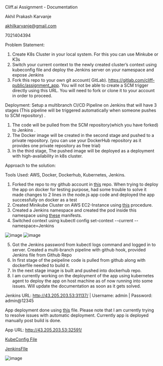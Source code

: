 Cliff.ai Assignment - Documentation

Akhil Prakash Karvanje

akhilkarvanje@gmail.com

7021404394

Problem Statement: 
1.	Create K8s Cluster in your local system. For this you can use Minkube or K3s
2.	Switch your current context to the newly created cluster’s context using kubeconfig file and deploy the Jenkins server on your namespace and expose Jenkins
3.	Fork this repo to your own git account( GitLab). https://gitlab.com/cliff-public/assignment_app. You will not be able to create a SCM trigger directly using this URL. You will need to fork or clone it to your account in order to proceed.

Deployment:
Setup a multibranch CI/CD Pipeline on Jenkins that will have 3 stages (This pipeline will be triggered automatically when someone pushes to SCM repository) .
1. The code will be pulled from the SCM repository(which you have forked) to Jenkins .
2. The Docker image will be created in the second stage and pushed to a private repository. (you can use your DockerHub repository as it provides one private repository as free trial)
3. In the third stage, The pushed image will be deployed as a deployment with high-availability in k8s cluster.


Approach to the solution:

Tools Used: AWS, Docker, Dockerhub,  Kubernetes, Jenkins.

1.	Forked the repo to my github account in [this](https://github.com/rookie1025/app.git) repo. When trying to deploy the app on docker for testing purpose, had some trouble to solve it made changes to 2 lines in the node.js app code  and deployed the app successfully on docker as a test
2.	Created Minikube Cluster on AWS EC2-Instance using [this](https://github.com/rookie1025/How_to_minikube_aws_ec2_install.git) procedure.
3.	Created a Jenkins namespace and created the pod inside this namespace using [these](https://github.com/rookie1025/Cliff_Assignment_Documentation.git) manifests.
4.	Switched context using kubectl config set-context --current --namespace=Jenkins

![image](https://user-images.githubusercontent.com/22639401/191261224-abde7610-889d-4f67-9e8e-a6f1d4057483.png)
![image](https://user-images.githubusercontent.com/22639401/191261257-bc4b8c58-fba5-440d-ba6d-233a72b947a4.png)

 

5.	Got the Jenkins password from kubectl logs command and logged in to server. Created a multi-branch pipeline with github hook, provided Jenkins file from Github Repo 
6.	In first stage of the peipeline code is pulled from github along with dockerfile needed to build it.
7.	In the next stage image is built and pushed into dockerhub repo.
8.	I am currently working on the deployment of the app using kubernetes agent to deploy the app on host machine as of now running into some issues. Will update the documentation as soon as it gets solved.

Jenkins URL: http://43.205.203.53:31137/ | Username: admin | Password: admin@12345

App deployment done using [this](https://github.com/rookie1025/deployment.git) file. Please note that I am currently trying to resolve issues with automatic deployment. Currently app is deployed manually post build is done.

App URL: http://43.205.203.53:32591/

[KubeConfig File](https://github.com/rookie1025/Cliff_Assignment_Documentation/blob/main/kube%20config%20file) 

[JenkinsFIle](https://github.com/rookie1025/app/blob/main/JenkinsFile)

![image](https://user-images.githubusercontent.com/22639401/191565529-41b39083-1cf4-4ba2-9681-0e36c81b7e9f.png)
